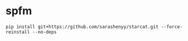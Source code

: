 # spfm


```
pip install git+https://github.com/sarashenyy/starcat.git --force-reinstall --no-deps

```